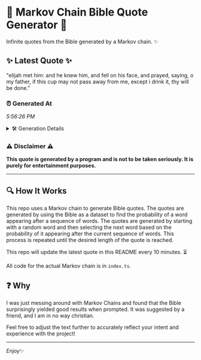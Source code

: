 # 📖 Markov Chain Bible Quote Generator 📖

Infinite quotes from the Bible generated by a Markov chain. ✨

## ✨ Latest Quote ✨
"elijah met him: and he knew him, and fell on his face, and prayed, saying, o my father, if this cup may not pass away from me, except i drink it, thy will be done."

### ⏰ Generated At
*5:56:26 PM*

<details>
    <summary>🛠️ Generation Details</summary>
    <p>
        <strong>🌱 Seed:</strong> elijah<br>
        <strong>🔄 Iterations:</strong> 34<br>
        <strong>📜 Context History:</strong><br>[ elijah ]: met<br>[ elijah, met ]: him:<br>[ elijah, met, him: ]: and<br>[ elijah, met, him:, and ]: he<br>[ elijah, met, him:, and, he ]: knew<br>[ elijah, met, him:, and, he, knew ]: him,<br>[ met, him:, and, he, knew, him, ]: and<br>[ him:, and, he, knew, him,, and ]: fell<br>[ and, he, knew, him,, and, fell ]: on<br>[ he, knew, him,, and, fell, on ]: his<br>[ knew, him,, and, fell, on, his ]: face,<br>[ him,, and, fell, on, his, face, ]: and<br>[ and, fell, on, his, face,, and ]: prayed,<br>[ fell, on, his, face,, and, prayed, ]: saying,<br>[ on, his, face,, and, prayed,, saying, ]: o<br>[ his, face,, and, prayed,, saying,, o ]: my<br>[ face,, and, prayed,, saying,, o, my ]: father,<br>[ and, prayed,, saying,, o, my, father, ]: if<br>[ prayed,, saying,, o, my, father,, if ]: this<br>[ saying,, o, my, father,, if, this ]: cup<br>[ o, my, father,, if, this, cup ]: may<br>[ my, father,, if, this, cup, may ]: not<br>[ father,, if, this, cup, may, not ]: pass<br>[ if, this, cup, may, not, pass ]: away<br>[ this, cup, may, not, pass, away ]: from<br>[ cup, may, not, pass, away, from ]: me,<br>[ may, not, pass, away, from, me, ]: except<br>[ not, pass, away, from, me,, except ]: i<br>[ pass, away, from, me,, except, i ]: drink<br>[ away, from, me,, except, i, drink ]: it,<br>[ from, me,, except, i, drink, it, ]: thy<br>[ me,, except, i, drink, it,, thy ]: will<br>[ except, i, drink, it,, thy, will ]: be<br>[ i, drink, it,, thy, will, be ]: done.<br>
    </p>
</details>

### ⚠️ Disclaimer ⚠️
**This quote is generated by a program and is not to be taken seriously. It is purely for entertainment purposes.**

---

## 🔍 How It Works

This repo uses a Markov chain to generate Bible quotes. The quotes are generated by using the Bible as a dataset to find the probability of a word appearing after a sequence of words. The quotes are generated by starting with a random word and then selecting the next word based on the probability of it appearing after the current sequence of words. This process is repeated until the desired length of the quote is reached.

This repo will update the latest quote in this README every 10 minutes. ⏳

All code for the actual Markov chain is in `index.ts`.

## ❓ Why

I was just messing around with Markov Chains and found that the Bible surprisingly yielded good results when prompted. 
It was suggested by a friend, and I am in no way christian.

Feel free to adjust the text further to accurately reflect your intent and experience with the project!

---

*Enjoy*✨
